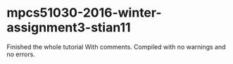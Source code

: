 # mpcs51030-2016-winter-assignment3-stian11
Finished the whole tutorial With comments.
Compiled with no warnings and no errors.
